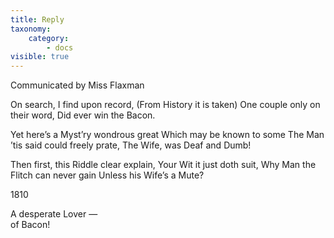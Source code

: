```yaml
---
title: Reply
taxonomy:
    category:
        - docs
visible: true
---
```


<div class="author">Communicated by Miss Flaxman</div>

On search, I find upon record,
(From History it is taken)
One couple only on their word,
Did ever win the Bacon.

Yet here’s a Myst’ry wondrous great
Which may be known to some
The Man ’tis said could freely prate,
The Wife, was Deaf and Dumb!

Then first, this Riddle clear explain,
Your Wit it just doth suit,
Why Man the Flitch can never gain
Unless his Wife’s a Mute?

1810

A desperate Lover —   
of Bacon!